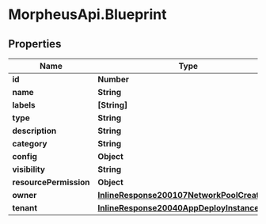 # MorpheusApi.Blueprint

## Properties

Name | Type | Description | Notes
------------ | ------------- | ------------- | -------------
**id** | **Number** |  | [optional] 
**name** | **String** |  | [optional] 
**labels** | **[String]** |  | [optional] 
**type** | **String** |  | [optional] 
**description** | **String** |  | [optional] 
**category** | **String** |  | [optional] 
**config** | **Object** |  | [optional] 
**visibility** | **String** |  | [optional] 
**resourcePermission** | **Object** |  | [optional] 
**owner** | [**InlineResponse200107NetworkPoolCreatedBy**](InlineResponse200107NetworkPoolCreatedBy.md) |  | [optional] 
**tenant** | [**InlineResponse20040AppDeployInstance**](InlineResponse20040AppDeployInstance.md) |  | [optional] 


